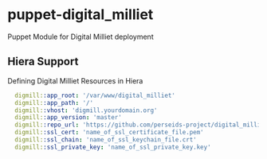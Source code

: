# puppet-digital_milliet
Puppet Module for Digital Milliet deployment

## Hiera Support
Defining Digital Milliet Resources in Hiera

```yaml
  digmill::app_root: '/var/www/digital_milliet'
  digmill::app_path: '/'
  digmill::vhost: 'digmill.yourdomain.org'
  digmill::app_version: 'master'
  digmill::repo_url: 'https://github.com/perseids-project/digital_milliet'
  digmill::ssl_cert: 'name_of_ssl_certificate_file.pem'
  digmill::ssl_chain: 'name_of_ssl_keychain_file.crt'
  digmill::ssl_private_key: 'name_of_ssl_private_key.key'
```
